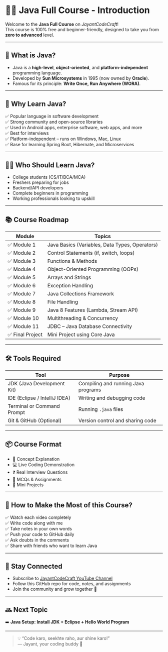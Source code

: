 # 🧑‍🏫 Java Full Course - Introduction

Welcome to the **Java Full Course** on *JayantCodeCraft*!  
This course is 100% free and beginner-friendly, designed to take you from **zero to advanced** level.

---

## 📌 What is Java?

- Java is a **high-level**, **object-oriented**, and **platform-independent** programming language.
- Developed by **Sun Microsystems** in 1995 (now owned by **Oracle**).
- Famous for its principle: **Write Once, Run Anywhere (WORA)**.

---

## 🌟 Why Learn Java?

✅ Popular language in software development  
✅ Strong community and open-source libraries  
✅ Used in Android apps, enterprise software, web apps, and more  
✅ Best for interviews  
✅ Platform-independent – runs on Windows, Mac, Linux  
✅ Base for learning Spring Boot, Hibernate, and Microservices

---

## 👨‍🎓 Who Should Learn Java?

- College students (CS/IT/BCA/MCA)
- Freshers preparing for jobs
- Backend/API developers
- Complete beginners in programming
- Working professionals looking to upskill

---

## 📚 Course Roadmap

| Module | Topics |
|--------|--------|
| ✅ Module 1 | Java Basics (Variables, Data Types, Operators) |
| ✅ Module 2 | Control Statements (if, switch, loops) |
| ✅ Module 3 | Functions & Methods |
| ✅ Module 4 | Object-Oriented Programming (OOPs) |
| ✅ Module 5 | Arrays and Strings |
| ✅ Module 6 | Exception Handling |
| ✅ Module 7 | Java Collections Framework |
| ✅ Module 8 | File Handling |
| ✅ Module 9 | Java 8 Features (Lambda, Stream API) |
| ✅ Module 10 | Multithreading & Concurrency |
| ✅ Module 11 | JDBC – Java Database Connectivity |
| ✅ Final Project | Mini Project using Core Java |

---

## 🛠 Tools Required

| Tool | Purpose |
|------|---------|
| JDK (Java Development Kit) | Compiling and running Java programs |
| IDE (Eclipse / IntelliJ IDEA) | Writing and debugging code |
| Terminal or Command Prompt | Running `.java` files |
| Git & GitHub (Optional) | Version control and sharing code |

---

## 📦 Course Format

- 📘 Concept Explanation
- 💻 Live Coding Demonstration
- ❓ Real Interview Questions
- 🧠 MCQs & Assignments
- 🧪 Mini Projects

---

## 🚀 How to Make the Most of this Course?

✅ Watch each video completely  
✅ Write code along with me  
✅ Take notes in your own words  
✅ Push your code to GitHub daily  
✅ Ask doubts in the comments  
✅ Share with friends who want to learn Java

---

## 🔔 Stay Connected

- Subscribe to [JayantCodeCraft YouTube Channel](https://youtube.com/@JayantCodeCraft)
- Follow this GitHub repo for code, notes, and assignments
- Join the community and grow together 💬

---

## 🔜 Next Topic

➡️ **Java Setup: Install JDK + Eclipse + Hello World Program**

---

> 💡 “Code karo, seekhte raho, aur shine karo!”  
> — Jayant, your coding buddy 🚀
> 
